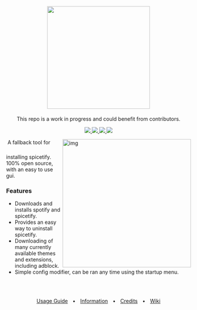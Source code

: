 <h1 align="center">
  <img src="https://i.ibb.co/TPVYWJY/68747470733a2f2f692e696d6775722e636f6d2f6977634c4954512e706e67.png" height="280px">
</h1>
<p align="center">
  This repo is a work in progress and could benefit from contributors.
</p>
<p align="center">
  <a href="https://github.com/OhItsTom/spicetify-easyinstall/releases/latest">
    <img src="https://img.shields.io/github/v/release/ohitstom/spicetify-easyinstall?include_prereleases">
  </a>
  <a href="https://github.com/OhItsTom/spicetify-easyinstall/releases">
    <img src="https://img.shields.io/github/downloads/ohitstom/spicetify-easyinstall/total">
  </a>
  <a href="https://github.com/OhItsTom/spicetify-easyinstall/issues?q=is%3Aissue+is%3Aclosed">
    <img src="https://img.shields.io/github/issues-closed/OhItsTom/spicetify-easyinstall">
  </a>
  <a href="https://www.youtube.com/watch?v=dQw4w9WgXcQ">
    <img src="https://img.shields.io/badge/OS-windows-lightgrey">
  </a>
</p>

<img align="top" height="40px" style="visibility: hidden;">

<img src="https://user-images.githubusercontent.com/22730962/182428125-fee0adae-3e08-4855-885f-c7a1f78565e0.png" alt="img" align="right" width="350px">
A fallback tool for installing spicetify. 100% open source, with an easy to use gui.

### Features
 - Downloads and installs spotify and spicetify.
 - Provides an easy way to uninstall spicetify.
 - Downloading of many currently available themes and extensions, including adblock.
 - Simple config modifier, can be ran any time using the startup menu.


<br />

<br />

<p align="center">
  <a href="https://github.com/OhItsTom/spicetify-easyinstall/wiki/Usage"       title="Usage Guide"      >Usage Guide</a>
   • 
  <a href="https://github.com/OhItsTom/spicetify-easyinstall/wiki/Information" title="Information"      >Information</a>
   • 
  <a href="https://github.com/OhItsTom/spicetify-easyinstall/wiki/Credits"     title="Credits"          >Credits</a>
   • 
  <a href="https://github.com/OhItsTom/spicetify-easyinstall/wiki/home"        title="Wiki"             >Wiki</a>
</p>
